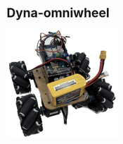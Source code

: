 # Dyna-omniwheel



<img src="https://github.com/TanJunKiat/dyna-omniwheel/blob/main/images/isoview.jpeg" width=50% height=50%>
